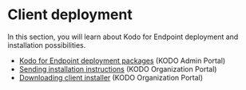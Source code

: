 # Client deployment

In this section, you will learn about Kodo for Endpoint deployment and installation possibilities.

* [Kodo for Endpoint deployment packages](kodo-client-deployment-packages.md) \(KODO Admin Portal\)
* [Sending installation instructions](../../kodo-organization-portal/users/sending-installation-instructions.md) \(KODO Organization Portal\)
* [Downloading client installer](downloading-client-installer.md) \(KODO Organization Portal\)

